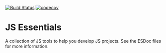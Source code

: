 [![Build Status](https://travis-ci.org/staghouse/js-essentials.png?branch=master)](https://travis-ci.org/staghouse/js-essentials)
[![codecov](https://codecov.io/gh/staghouse/js-essentials/branch/master/graph/badge.svg)](https://codecov.io/gh/staghouse/js-essentials)

# JS Essentials
A collection of JS tools to help you develop JS projects. See the ESDoc files for more information.
